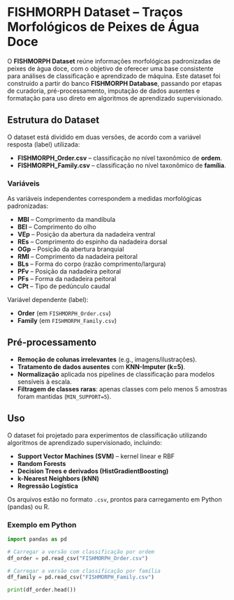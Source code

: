 # FISHMORPH Dataset – Traços Morfológicos de Peixes de Água Doce

O **FISHMORPH Dataset** reúne informações morfológicas padronizadas de peixes de água doce, com o objetivo de oferecer uma base consistente para análises de classificação e aprendizado de máquina. Este dataset foi construído a partir do banco **FISHMORPH Database**, passando por etapas de curadoria, pré-processamento, imputação de dados ausentes e formatação para uso direto em algoritmos de aprendizado supervisionado.

## Estrutura do Dataset

O dataset está dividido em duas versões, de acordo com a variável resposta (label) utilizada:

- **FISHMORPH_Order.csv** – classificação no nível taxonômico de **ordem**.
- **FISHMORPH_Family.csv** – classificação no nível taxonômico de **família**.

### Variáveis

As variáveis independentes correspondem a medidas morfológicas padronizadas:

- **MBl** – Comprimento da mandíbula  
- **BEl** – Comprimento do olho  
- **VEp** – Posição da abertura da nadadeira ventral  
- **REs** – Comprimento do espinho da nadadeira dorsal  
- **OGp** – Posição da abertura branquial  
- **RMl** – Comprimento da nadadeira peitoral  
- **BLs** – Forma do corpo (razão comprimento/largura)  
- **PFv** – Posição da nadadeira peitoral  
- **PFs** – Forma da nadadeira peitoral  
- **CPt** – Tipo de pedúnculo caudal  

Variável dependente (label):  
- **Order** (em `FISHMORPH_Order.csv`)  
- **Family** (em `FISHMORPH_Family.csv`)

## Pré-processamento

- **Remoção de colunas irrelevantes** (e.g., imagens/ilustrações).  
- **Tratamento de dados ausentes** com **KNN-Imputer (k=5)**.  
- **Normalização** aplicada nos pipelines de classificação para modelos sensíveis à escala.  
- **Filtragem de classes raras**: apenas classes com pelo menos 5 amostras foram mantidas (`MIN_SUPPORT=5`).  

## Uso

O dataset foi projetado para experimentos de classificação utilizando algoritmos de aprendizado supervisionado, incluindo:

- **Support Vector Machines (SVM)** – kernel linear e RBF  
- **Random Forests**  
- **Decision Trees e derivados (HistGradientBoosting)**  
- **k-Nearest Neighbors (kNN)**  
- **Regressão Logística**  

Os arquivos estão no formato `.csv`, prontos para carregamento em Python (pandas) ou R.

### Exemplo em Python

```python
import pandas as pd

# Carregar a versão com classificação por ordem
df_order = pd.read_csv("FISHMORPH_Order.csv")

# Carregar a versão com classificação por família
df_family = pd.read_csv("FISHMORPH_Family.csv")

print(df_order.head())

